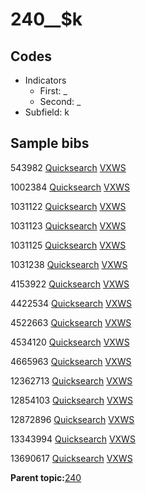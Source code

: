 # 240\_\_$k

## Codes

-   Indicators
    -   First: \_
    -   Second: \_
-   Subfield: k

## Sample bibs

543982 [Quicksearch](https://search.library.yale.edu/catalog/543982) [VXWS](http://prodorbis.library.yale.edu:7014/vxws/GetHoldingsService?bibId=543982)

1002384 [Quicksearch](https://search.library.yale.edu/catalog/1002384) [VXWS](http://prodorbis.library.yale.edu:7014/vxws/GetHoldingsService?bibId=1002384)

1031122 [Quicksearch](https://search.library.yale.edu/catalog/1031122) [VXWS](http://prodorbis.library.yale.edu:7014/vxws/GetHoldingsService?bibId=1031122)

1031123 [Quicksearch](https://search.library.yale.edu/catalog/1031123) [VXWS](http://prodorbis.library.yale.edu:7014/vxws/GetHoldingsService?bibId=1031123)

1031125 [Quicksearch](https://search.library.yale.edu/catalog/1031125) [VXWS](http://prodorbis.library.yale.edu:7014/vxws/GetHoldingsService?bibId=1031125)

1031238 [Quicksearch](https://search.library.yale.edu/catalog/1031238) [VXWS](http://prodorbis.library.yale.edu:7014/vxws/GetHoldingsService?bibId=1031238)

4153922 [Quicksearch](https://search.library.yale.edu/catalog/4153922) [VXWS](http://prodorbis.library.yale.edu:7014/vxws/GetHoldingsService?bibId=4153922)

4422534 [Quicksearch](https://search.library.yale.edu/catalog/4422534) [VXWS](http://prodorbis.library.yale.edu:7014/vxws/GetHoldingsService?bibId=4422534)

4522663 [Quicksearch](https://search.library.yale.edu/catalog/4522663) [VXWS](http://prodorbis.library.yale.edu:7014/vxws/GetHoldingsService?bibId=4522663)

4534120 [Quicksearch](https://search.library.yale.edu/catalog/4534120) [VXWS](http://prodorbis.library.yale.edu:7014/vxws/GetHoldingsService?bibId=4534120)

4665963 [Quicksearch](https://search.library.yale.edu/catalog/4665963) [VXWS](http://prodorbis.library.yale.edu:7014/vxws/GetHoldingsService?bibId=4665963)

12362713 [Quicksearch](https://search.library.yale.edu/catalog/12362713) [VXWS](http://prodorbis.library.yale.edu:7014/vxws/GetHoldingsService?bibId=12362713)

12854103 [Quicksearch](https://search.library.yale.edu/catalog/12854103) [VXWS](http://prodorbis.library.yale.edu:7014/vxws/GetHoldingsService?bibId=12854103)

12872896 [Quicksearch](https://search.library.yale.edu/catalog/12872896) [VXWS](http://prodorbis.library.yale.edu:7014/vxws/GetHoldingsService?bibId=12872896)

13343994 [Quicksearch](https://search.library.yale.edu/catalog/13343994) [VXWS](http://prodorbis.library.yale.edu:7014/vxws/GetHoldingsService?bibId=13343994)

13690617 [Quicksearch](https://search.library.yale.edu/catalog/13690617) [VXWS](http://prodorbis.library.yale.edu:7014/vxws/GetHoldingsService?bibId=13690617)

**Parent topic:**[240](../../tags/240/240.md)

